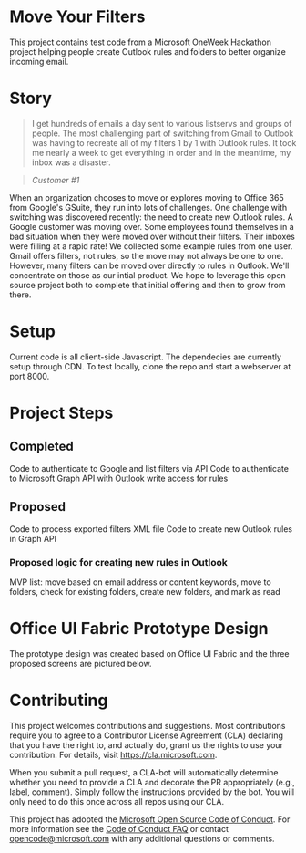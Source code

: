 # Move Your Filters

This project contains test code from a Microsoft OneWeek Hackathon project helping people create Outlook rules and folders to better organize incoming email.

# Story

> I get hundreds of emails a day sent to various listservs and groups of people. The most challenging part of switching from Gmail to Outlook was having to recreate all of my filters 1 by 1 with Outlook rules. It took me nearly a week to get everything in order and in the meantime, my inbox was a disaster. 

> *Customer #1*

When an organization chooses to move or explores moving to Office 365 from Google's GSuite, they run into lots of challenges. One challenge with switching was discovered recently: the need to create new Outlook rules. A Google customer was moving over. Some employees found themselves in a bad situation when they were moved over without their filters. Their inboxes were filling at a rapid rate! We collected some example rules from one user.
Gmail offers filters, not rules, so the move may not always be one to one. However, many filters can be moved over directly to rules in Outlook. We'll concentrate on those as our intial product. We hope to leverage this open source project both to complete that initial offering and then to grow from there.

# Setup

Current code is all client-side Javascript. The dependecies are currently setup through CDN. To test locally, clone the repo and start a webserver at port 8000.

# Project Steps

## Completed

Code to authenticate to Google and list filters via API
Code to authenticate to Microsoft Graph API with Outlook write access for rules

## Proposed

Code to process exported filters XML file
Code to create new Outlook rules in Graph API

### Proposed logic for creating new rules in Outlook

MVP list: move based on email address or content keywords, move to folders, check for existing folders, create new folders, and mark as read

# Office UI Fabric Prototype Design

The prototype design was created based on Office UI Fabric and the three proposed screens are pictured below.

# Contributing

This project welcomes contributions and suggestions.  Most contributions require you to agree to a
Contributor License Agreement (CLA) declaring that you have the right to, and actually do, grant us
the rights to use your contribution. For details, visit https://cla.microsoft.com.

When you submit a pull request, a CLA-bot will automatically determine whether you need to provide
a CLA and decorate the PR appropriately (e.g., label, comment). Simply follow the instructions
provided by the bot. You will only need to do this once across all repos using our CLA.

This project has adopted the [Microsoft Open Source Code of Conduct](https://opensource.microsoft.com/codeofconduct/).
For more information see the [Code of Conduct FAQ](https://opensource.microsoft.com/codeofconduct/faq/) or
contact [opencode@microsoft.com](mailto:opencode@microsoft.com) with any additional questions or comments.
